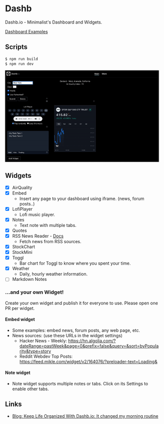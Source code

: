 # Dashb

Dashb.io - Minimalist's Dashboard and Widgets.

[Dashboard Examples](./documentation/examples.md)

## Scripts

```
$ npm run build
$ npm run dev
```

[<img src="./public/demo-01.gif">](public/demo-01.gif)

## Widgets

- [x] AirQuality
- [x] Embed
  - Insert any page to your dashboard using iframe. (news, forum posts..)
- [x] LofiPlayer
  - Lofi music player.
- [x] Notes
  - Text note with multiple tabs.
- [x] Quotes
- [x] RSS News Reader - [Docs](./documentation/widget-rssreader.md)
  - Fetch news from RSS sources.
- [x] StockChart
- [x] StockMini
- [x] Toggl
  - Bar chart for Toggl to know where you spent your time.
- [x] Weather
  - Daily, hourly weather information.
- [ ] Markdown Notes

### ...and your own Widget!

Create your own widget and publish it for everyone to use. Please open one PR per widget.

#### Embed widget

- Some examples: embed news, forum posts, any web page, etc.
- News sources: (use these URLs in the widget settings)
  - Hacker News - Weekly: https://hn.algolia.com/?dateRange=pastWeek&page=0&prefix=false&query=&sort=byPopularity&type=story
  - Reddit Webdev Top Posts: https://feed.mikle.com/widget/v2/164076/?preloader-text=Loading&

#### Note widget

- Note widget supports multiple notes or tabs. Click on its Settings to enable other tabs.

## Links

- [Blog: Keep Life Organized With Dashb.io: It changed my morning routine](https://dev.to/ngduc/keep-life-organized-with-dashbio-it-changed-my-morning-routine-2ogb)
